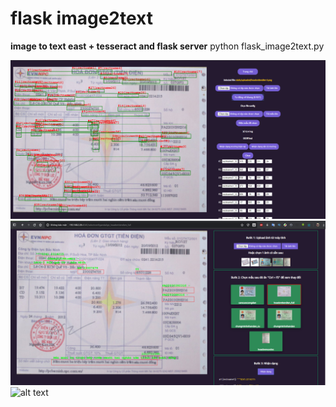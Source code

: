 # flask image2text
**image to text east + tesseract and flask server**
python flask_image2text.py

![alt text](eastdetect.PNG)
![alt text](sudungmau.PNG)
![alt text](eastdetect2.PNG)


